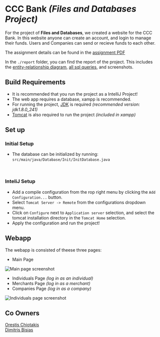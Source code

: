 # CCC Bank *(Files and Databases Project)*

For the project of **Files and Databases**, we created a website for the CCC Bank. In this website anyone can create an account, and login to manage their funds. Users and Companies can send or recieve funds to each other.

The assignment details can be found in the [assignment PDF](https://github.com/papastam/HY360_project/blob/master/hy360_project.pdf)

In the `./report` folder, you can find the report of the project. This includes the [entity-relationship diagram](https://github.com/papastam/HY360_project/blob/master/report/entity-relation_diagram.jpg), [all sql queries](https://github.com/papastam/HY360_project/blob/master/report/sql.txt), and screenshots. 

## Build Requirements
* It is recommended that you run the project as a IntelliJ Project!
* The web app requires a database, xampp is recommended.
* For running the project, [JDK](https://www.oracle.com/ie/java/technologies/javase/javase8-archive-downloads.html) is required *(recommended version: jdk1.8.0_241)*
* [Tomcat](https://dlcdn.apache.org/tomcat/tomcat-9/v9.0.58/bin/apache-tomcat-9.0.58.zip) is also required to run the project *(included in xampp)*

## Set up
<h3>Initial Setup</h3>

* The database can be initialized by running: <br>`src/main/java/Database/Init/InitDatabase.java`
<br>
<h3>InteliJ Setup</h3>

+ Add a compile configuration from the rop right menu by clicking the `Add Configuration...`
 button.
+ Select `Tomcat Server -> Remote` from the configurations dropdown menu.
+ Click on `Configure` next to `Application server` selection, and select the tomcat installation directory in the `Tomcat Home` selection.
+ Apply the configuration and run the project!

## Webapp 
The webapp is consisted of theese three pages:

+ Main Page

![Main page screenshot](https://github.com/papastam/HY360_project/blob/master/report/screenshots/frontpage.png?raw=true)

+ Individuals Page *(log in as an individual)*
+ Merchants Page *(log in as a merchant)*
+ Companies Page *(log in as a company)*

![Individuals page screenshot](https://github.com/papastam/HY360_project/blob/master/report/screenshots/individual_frontpage.png?raw=true)

## Co Owners
[Orestis Chiotakis](https://github.com/chiotak0)<br>
[Dimitris Bisias](https://github.com/dbisias)
